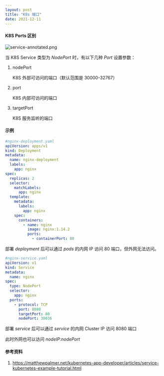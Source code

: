```yaml
---
layout: post
title: "K8s 端口"
date: 2021-12-11
---
```


#### **K8S Ports 区别**

![service-annotated.png](/assets/service-annotated.png)

当 K8S Service 类型为 _NodePort_ 时，有以下几种 _Port_ 设置参数：

1. nodePort

   K8S 外部可访问的端口（默认范围是 30000-32767）

2. port

   K8S 内部可访问的端口

3. targetPort

   K8S 服务监听的端口

#### **示例**

```yaml
#nginx-deployment.yaml
apiVersion: apps/v1
kind: Deployment
metadata:
  name: nginx-deployment
  labels:
    app: nginx
spec:
  replicas: 2
  selector:
    matchLabels:
      app: nginx
  template:
    metadata:
      labels:
        app: nginx
    spec:
      containers:
        - name: nginx
          image: nginx:1.14.2
          ports:
            - containerPort: 80
```

部署 _deployment_ 后可以通过 _pods_ 的内网 IP 访问 80 端口，但外网无法访问。

```yaml
#nginx-service.yaml
apiVersion: v1
kind: Service
metadata:
  name: nginx
spec:
  type: NodePort
  selector:
    app: nginx
  ports:
    - protocol: TCP
      port: 8080
      targetPort: 80
      nodePort: 30036
```

部署 _service_ 后可以通过 _service_ 的内网 Cluster IP 访问 8080 端口

此时外网也可以访问 _nodeIP:nodePort_

#### **参考资料**

1. <https://matthewpalmer.net/kubernetes-app-developer/articles/service-kubernetes-example-tutorial.html>
